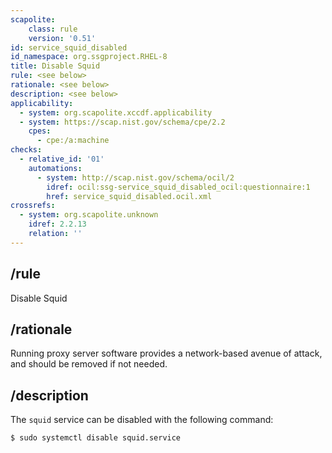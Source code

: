 ```yaml
---
scapolite:
    class: rule
    version: '0.51'
id: service_squid_disabled
id_namespace: org.ssgproject.RHEL-8
title: Disable Squid
rule: <see below>
rationale: <see below>
description: <see below>
applicability:
  - system: org.scapolite.xccdf.applicability
  - system: https://scap.nist.gov/schema/cpe/2.2
    cpes:
      - cpe:/a:machine
checks:
  - relative_id: '01'
    automations:
      - system: http://scap.nist.gov/schema/ocil/2
        idref: ocil:ssg-service_squid_disabled_ocil:questionnaire:1
        href: service_squid_disabled.ocil.xml
crossrefs:
  - system: org.scapolite.unknown
    idref: 2.2.13
    relation: ''
---
```



## /rule

Disable Squid

## /rationale

Running
proxy server software provides a network-based avenue of attack, and
should be removed if not needed.

## /description

The `squid` service can be disabled with the following command:

``` 
$ sudo systemctl disable squid.service
```
